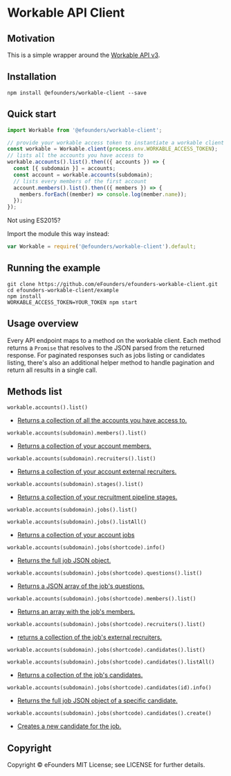# Workable API Client

## Motivation

This is a simple wrapper around the [Workable API v3](https://workable.readme.io/v3/docs).

## Installation

```bashp
npm install @efounders/workable-client --save
```

## Quick start

```javascript
import Workable from '@efounders/workable-client';

// provide your workable access token to instantiate a workable client
const workable = Workable.client(process.env.WORKABLE_ACCESS_TOKEN);
// lists all the accounts you have access to
workable.accounts().list().then(({ accounts }) => {
  const [{ subdomain }] = accounts;
  const account = workable.accounts(subdomain);
  // lists every members of the first account
  account.members().list().then(({ members }) => {
    members.forEach((member) => console.log(member.name));
  });
});
```

Not using ES2015?

Import the module this way instead:

```javascript
var Workable = require('@efounders/workable-client').default;
```

## Running the example

```bashp
git clone https://github.com/eFounders/efounders-workable-client.git
cd efounders-workable-client/example
npm install
WORKABLE_ACCESS_TOKEN=YOUR_TOKEN npm start
```

## Usage overview

Every API endpoint maps to a method on the workable client.
Each method returns a `Promise` that resolves to the JSON parsed from the returned response.
For paginated responses such as jobs listing or candidates listing, there's also an additional helper method to handle pagination and return all results in a single call.

## Methods list

`workable.accounts().list()`

* [Returns a collection of all the accounts you have access to.](https://workable.readme.io/docs/accounts)

`workable.accounts(subdomain).members().list()`

* [Returns a collection of your account members.](https://workable.readme.io/docs/members)

`workable.accounts(subdomain).recruiters().list()`

* [Returns a collection of your account external recruiters.](https://workable.readme.io/docs/recruiters)

`workable.accounts(subdomain).stages().list()`

* [Returns a collection of your recruitment pipeline stages.](https://workable.readme.io/docs/stages)

`workable.accounts(subdomain).jobs().list()`

`workable.accounts(subdomain).jobs().listAll()`

* [Returns a collection of your account jobs](https://workable.readme.io/docs/jobs)

`workable.accounts(subdomain).jobs(shortcode).info()`

* [Returns the full job JSON object.](https://workable.readme.io/docs/jobsshortcode)

`workable.accounts(subdomain).jobs(shortcode).questions().list()`

* [Returns a JSON array of the job's questions.](https://workable.readme.io/docs/job-questions)

`workable.accounts(subdomain).jobs(shortcode).members().list()`

* [Returns an array with the job's members.](https://workable.readme.io/docs/jobs-members)

`workable.accounts(subdomain).jobs(shortcode).recruiters().list()`

* [returns a collection of the job's external recruiters.](https://workable.readme.io/docs/jobs-recruiters)

`workable.accounts(subdomain).jobs(shortcode).candidates().list()`

`workable.accounts(subdomain).jobs(shortcode).candidates().listAll()`

* [Returns a collection of the job's candidates.](https://workable.readme.io/docs/job-candidates-index)

`workable.accounts(subdomain).jobs(shortcode).candidates(id).info()`

* [Returns the full job JSON object of a specific candidate.](https://workable.readme.io/docs/job-candidates-show)

`workable.accounts(subdomain).jobs(shortcode).candidates().create()`

* [Creates a new candidate for the job.](https://workable.readme.io/docs/job-candidates-create)

## Copyright

Copyright &copy; eFounders MIT License; see LICENSE for further details.
